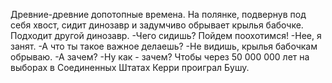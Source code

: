   Древние-древние допотопные времена.
На полянке, подвернув под себя хвост, сидит динозавр и задумчиво обрывает крылья бабочке.
Подходит другой динозавр.
-Чего сидишь? Пойдем поохотимся!
-Нее, я занят.
-А что ты такое важное делаешь?
-Не видишь, крылья бабочкам обрываю.
-А зачем?
-Ну как - зачем? Чтобы через 50 000 000 лет на выборах в Соединенных Штатах Керри проиграл Бушу.    